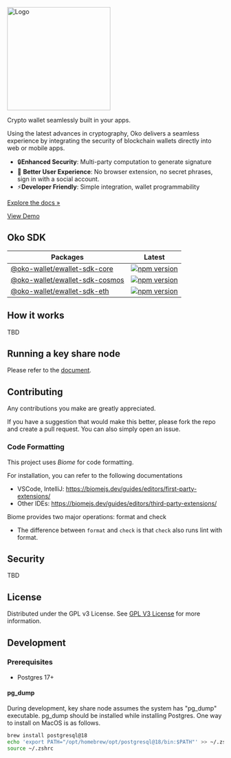 <a href="https://demo.oko.app/">
  <picture>
    <source media="(prefers-color-scheme: light)" srcset="https://keplr-ewallet.s3.ap-northeast-2.amazonaws.com/icons/oko_product_logo_light2.svg">
    <source media="(prefers-color-scheme: dark)" srcset="https://keplr-ewallet.s3.ap-northeast-2.amazonaws.com/icons/oko_product_logo_dark2.svg">
    <img src="https://keplr-ewallet.s3.ap-northeast-2.amazonaws.com/icons/oko_product_logo_light2.svg" alt="Logo"
    style="width: 240px; height: auto;">
  </picture>
</a>

Crypto wallet seamlessly built in your apps.

Using the latest advances in cryptography, Oko delivers a seamless
experience by integrating the security of blockchain wallets directly into web
or mobile apps.

- 🔒**Enhanced Security**: Multi-party computation to generate signature
- 🚀 **Better User Experience**: No browser extension, no secret phrases, sign
  in with a social account.
- ⚡**Developer Friendly**: Simple integration, wallet programmability

[Explore the docs »](https://docs.oko.app)

[View Demo](https://demo.oko.app)

## Oko SDK

<!-- TODO: update sdk names and links -->

| Packages                                                 | Latest                                                                                                                                          |
| -------------------------------------------------------- | ----------------------------------------------------------------------------------------------------------------------------------------------- |
| [@oko-wallet/ewallet-sdk-core](sdk/ewallet_sdk_core)     | [![npm version](https://img.shields.io/npm/v/@oko-wallet/ewallet-sdk-core.svg)](https://www.npmjs.com/package/@oko-wallet/ewallet-sdk-core)     |
| [@oko-wallet/ewallet-sdk-cosmos](sdk/ewallet_sdk_cosmos) | [![npm version](https://img.shields.io/npm/v/@oko-wallet/ewallet-sdk-cosmos.svg)](https://www.npmjs.com/package/@oko-wallet/ewallet-sdk-cosmos) |
| [@oko-wallet/ewallet-sdk-eth](sdk/ewallet_sdk_eth)       | [![npm version](https://img.shields.io/npm/v/@oko-wallet/ewallet-sdk-eth.svg)](https://www.npmjs.com/package/@oko-wallet/ewallet-sdk-eth)       |

## How it works

TBD

## Running a key share node

Please refer to the
[document](https://github.com/chainapsis/ewallet/blob/main/documentation/key_share_node.md).

## Contributing

Any contributions you make are greatly appreciated.

If you have a suggestion that would make this better, please fork the repo and
create a pull request. You can also simply open an issue.

### Code Formatting

This project uses _Biome_ for code formatting.

For installation, you can refer to the following documentations

- VSCode, IntelliJ: https://biomejs.dev/guides/editors/first-party-extensions/
- Other IDEs: https://biomejs.dev/guides/editors/third-party-extensions/

Biome provides two major operations: format and check

- The difference between `format` and `check` is that `check` also runs lint
  with format.

## Security

TBD

## License

Distributed under the GPL v3 License. See
[GPL V3 License](https://opensource.org/license/gpl-3-0) for more information.

## Development

### Prerequisites

- Postgres 17+

#### pg_dump

During development, key share node assumes the system has "pg_dump" executable.
pg_dump should be installed while installing Postgres. One way to install on
MacOS is as follows.

```sh
brew install postgresql@18
echo 'export PATH="/opt/homebrew/opt/postgresql@18/bin:$PATH"' >> ~/.zshrc
source ~/.zshrc
```
